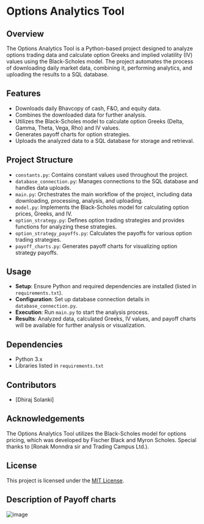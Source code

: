 # **Options Analytics Tool**

## Overview

The Options Analytics Tool is a Python-based project designed to analyze options trading data and calculate option Greeks and implied volatility (IV) values using the Black-Scholes model. The project automates the process of downloading daily market data, combining it, performing analytics, and uploading the results to a SQL database.

## Features

- Downloads daily Bhavcopy of cash, F&O, and equity data.
- Combines the downloaded data for further analysis.
- Utilizes the Black-Scholes model to calculate option Greeks (Delta, Gamma, Theta, Vega, Rho) and IV values.
- Generates payoff charts for option strategies.
- Uploads the analyzed data to a SQL database for storage and retrieval.

## Project Structure

- `constants.py`: Contains constant values used throughout the project.
- `database_connection.py`: Manages connections to the SQL database and handles data uploads.
- `main.py`: Orchestrates the main workflow of the project, including data downloading, processing, analysis, and uploading.
- `model.py`: Implements the Black-Scholes model for calculating option prices, Greeks, and IV.
- `option_strategy.py`: Defines option trading strategies and provides functions for analyzing these strategies.
- `option_strategy_payoffs.py`: Calculates the payoffs for various option trading strategies.
- `payoff_charts.py`: Generates payoff charts for visualizing option strategy payoffs.

## Usage

- **Setup**: Ensure Python and required dependencies are installed (listed in `requirements.txt`).
- **Configuration**: Set up database connection details in `database_connection.py`.
- **Execution**: Run `main.py` to start the analysis process.
- **Results**: Analyzed data, calculated Greeks, IV values, and payoff charts will be available for further analysis or visualization.

## Dependencies

- Python 3.x
- Libraries listed in `requirements.txt`

## Contributors

- [Dhiraj Solanki]

## Acknowledgements

The Options Analytics Tool utilizes the Black-Scholes model for options pricing, which was developed by Fischer Black and Myron Scholes.
Special thanks to [Ronak Monndra sir and Trading Campus Ltd.).
## License

This project is licensed under the [MIT License](LICENSE.md).
## Description of Payoff charts
![image](https://github.com/Theraj4014/Theoritical-Prices-and-Greeks-calcualtor/assets/123242882/d496bdff-8830-4791-a0ed-db498936c94a)
